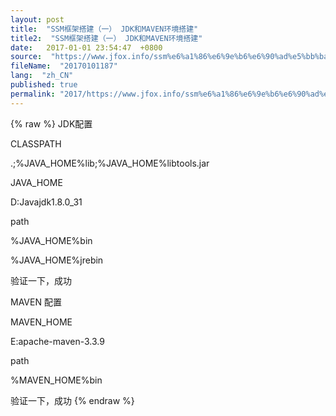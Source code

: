 ```yaml
---
layout: post
title:  "SSM框架搭建（一） JDK和MAVEN环境搭建"
title2:  "SSM框架搭建（一） JDK和MAVEN环境搭建"
date:   2017-01-01 23:54:47  +0800
source:  "https://www.jfox.info/ssm%e6%a1%86%e6%9e%b6%e6%90%ad%e5%bb%ba%e4%b8%80jdk%e5%92%8cmaven%e7%8e%af%e5%a2%83%e6%90%ad%e5%bb%ba.html"
fileName:  "20170101187"
lang:  "zh_CN"
published: true
permalink: "2017/https://www.jfox.info/ssm%e6%a1%86%e6%9e%b6%e6%90%ad%e5%bb%ba%e4%b8%80jdk%e5%92%8cmaven%e7%8e%af%e5%a2%83%e6%90%ad%e5%bb%ba.html"
---
```

{% raw %}
JDK配置

CLASSPATH

.;%JAVA_HOME%lib;%JAVA_HOME%libtools.jar

JAVA_HOME

D:Javajdk1.8.0_31

path

%JAVA_HOME%bin

%JAVA_HOME%jrebin

验证一下，成功

MAVEN 配置

MAVEN_HOME

E:apache-maven-3.3.9

path

%MAVEN_HOME%bin

验证一下，成功
{% endraw %}